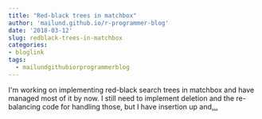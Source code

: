 ```yaml
---
title: "Red-black trees in matchbox"
author: 'mailund.github.io/r-programmer-blog'
date: '2018-03-12'
slug: redblack-trees-in-matchbox
categories:
- bloglink
tags:
  - mailundgithubiorprogrammerblog
---
```


I'm working on implementing red-black search trees in matchbox and have managed most of it by now. I still need to implement deletion and the re-balancing code for handling those, but I have insertion up and[... <i class="fas fa-external-link-alt"></i>](https://mailund.github.io/r-programmer-blog/2018/03/12/red-black-trees-in-matchbox/)

